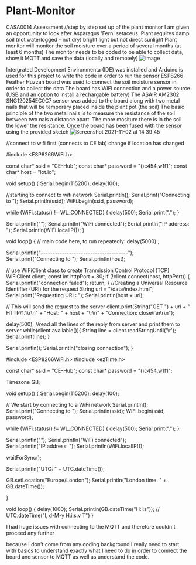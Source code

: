 # Plant-Monitor
CASA0014 Assessment
//step by step set up of the plant monitor
I am given an opportunity to look after Asparagus 'Fern' setaceus. Plant requires damp soil (not waterlogged - not dry)
bright light but not direct sunlight 
Plant monitor will monitor the soil moisture over a period of several months (at least 6 months) 
The monitor needs to be coded to be able to collect data, show it MQTT and save the data (locally and remotely)
![image](https://user-images.githubusercontent.com/93122551/139865886-8ac3103e-0aca-475e-af73-4bbb0b98dc2a.png)

Intergrated Development Environmenta (IDE) was installed and Arduino is used for this project to write the code in order to run the sensor 
ESP8266 Feather Huzzah board was used to connect the soil moisture sensor in order to collect the data
The board has WiFi connection and a power source (USB and an option to install a rechargable battery)
The ASAIR AM2302 SNG120254EC0C7 sensor was added to the board along with two metal nails that will be temporary placed inside the plant pot (the soil) 
The basic principle of the two metal nails is to measure the resistance of the soil between two nais a distance apart. The more mositure there is in the soil the lower the resistance. 
Once the board has been fused with the sensor using the provided sketch ![Screenshot 2021-11-02 at 14 39 45](https://user-images.githubusercontent.com/93122551/139869283-0f9c1491-35bc-402d-82b7-43482f3b36bd.png)

//connect to wifi first (connects to CE lab) change if location has changed

#include <ESP8266WiFi.h>

const char* ssid = "CE-Hub";
const char* password = "()c454,w1f1";
const char* host = "iot.io";

void setup() {
  Serial.begin(115200);
  delay(100);

  //starting to connect to wifi network
  Serial.println();
  Serial.print("Connecting to ");
  Serial.println(ssid);
  WiFi.begin(ssid, password);

while (WiFi.status() != WL_CONNECTED) {
  delay(500);
  Serial.print(".");
}

Serial.println("");
Serial.println("WiFi connected");
Serial.println("IP address: ");
Serial.println(WiFi.localIP());
}

void loop() {
  // main code here, to run repeatedly:
  delay(5000) ;
  
 Serial.println("-------------------------------------");
 Serial.print("Connecting to ");
 Serial.println(host);

  // use WiFiClient class to create Tranmission Control Protocol (TCP) 
  WiFiClient client;
  const int httpPort = 80;
  if (!client.connect(host, httpPort)) {
    Serial.println("connection failed");
    return;
  }
//Creating a Universal Resource Identifier (URI) for the request
String url = "/data/index.html";
Serial.print("Requesting URL: ");
Serial.println(host + url);

// This will send the request to the server
client.print(String("GET ") + url + " HTTP/1.1\r\n" +
"Host: " + host + "\r\n" +
"Connection: close\r\n\r\n");

delay(500);
//read all the lines of the reply from server and print them to server
while(client.available()){
  String line = client.readStringUntil('\r');
  Serial.print(line);
}

Serial.println();
Serial.println("closing connection");
}


#include <ESP8266WiFi.h>
#include <ezTime.h>

const char* ssid     = "CE-Hub";
const char* password = "()c454,w1f1";

Timezone GB;

void setup() {
  Serial.begin(115200);
  delay(100);

  // We start by connecting to a WiFi network
  Serial.println();
  Serial.print("Connecting to ");
  Serial.println(ssid);
  WiFi.begin(ssid, password);

  while (WiFi.status() != WL_CONNECTED) {
    delay(500);
    Serial.print(".");
  }

  Serial.println("");
  Serial.println("WiFi connected");  
  Serial.println("IP address: ");
  Serial.println(WiFi.localIP());

  waitForSync();

  Serial.println("UTC: " + UTC.dateTime());

  GB.setLocation("Europe/London");
  Serial.println("London time: " + GB.dateTime());  

}

  void loop() {
  delay(1000);
  Serial.println(GB.dateTime("H:i:s")); // UTC.dateTime("l, d-M-y H:i:s.v T")
}
  
I had huge issues with connecting to the MQTT and therefore couldn't proceed any further 

because I don't come from any coding background I really need to start with basics to understand exactly what I need to do in order to connect the board and sensor to MQTT as well as understand the code.








